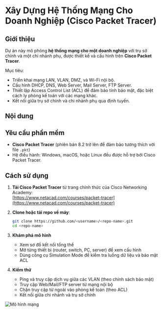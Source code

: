 # Xây Dựng Hệ Thống Mạng Cho Doanh Nghiệp (Cisco Packet Tracer)

## Giới thiệu
Dự án này mô phỏng **hệ thống mạng cho một doanh nghiệp** với trụ sở chính và một chi nhánh phụ, được thiết kế và cấu hình trên **Cisco Packet Tracer**.

Mục tiêu:
- Triển khai mạng LAN, VLAN, DMZ, và Wi-Fi nội bộ.
- Cấu hình DHCP, DNS, Web Server, Mail Server, FTP Server.
- Thiết lập Access Control List (ACL) để đảm bảo tính bảo mật, đặc biệt cách ly phòng kế toán với các mạng khác.
- Kết nối giữa trụ sở chính và chi nhánh phụ qua định tuyến.

## Nội dung
## Yêu cầu phần mềm
- **Cisco Packet Tracer** (phiên bản 8.2 trở lên để đảm bảo tương thích với file `.pkt`)
- Hệ điều hành: Windows, macOS, hoặc Linux đều được hỗ trợ bởi Cisco Packet Tracer.

## Cách sử dụng
1. **Tải Cisco Packet Tracer** từ trang chính thức của Cisco Networking Academy:  
   [https://www.netacad.com/courses/packet-tracer](https://www.netacad.com/courses/packet-tracer)

2. **Clone hoặc tải repo về máy**:
   ```bash
   git clone https://github.com/<username>/<repo-name>.git
   cd <repo-name>

3. **Khám phá mô hình**
   	- Xem sơ đồ kết nối tổng thể
   	- Mở từng thiết bị (router, switch, PC, server) để xem cấu hình
   	- Dùng công cụ Simulation Mode để kiểm tra luồng dữ liệu và bảo mật ACL

4. **Kiểm thử**
   	- Ping và truy cập dịch vụ giữa các VLAN (theo chính sách bảo mật)
   	- Truy cập Web/Mail/FTP server từ mạng nội bộ
   	- Chặn truy cập từ ngoài vào phòng kế toán (theo ACL)
   	- Kết nối giữa chi nhánh và trụ sở chính

![Mô hình mạng](https://github.com/honganhngyn/Basic-cisco-system/blob/main/mohinh.png)
